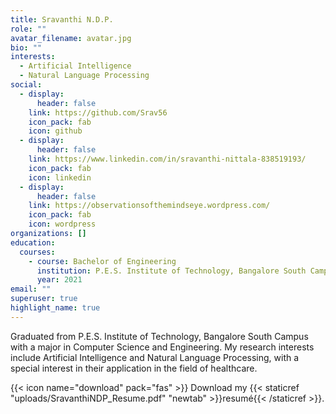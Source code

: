 ```yaml
---
title: Sravanthi N.D.P.
role: ""
avatar_filename: avatar.jpg
bio: ""
interests:
  - Artificial Intelligence
  - Natural Language Processing
social:
  - display:
      header: false
    link: https://github.com/Srav56
    icon_pack: fab
    icon: github
  - display:
      header: false
    link: https://www.linkedin.com/in/sravanthi-nittala-838519193/
    icon_pack: fab
    icon: linkedin
  - display:
      header: false
    link: https://observationsofthemindseye.wordpress.com/
    icon_pack: fab
    icon: wordpress
organizations: []
education:
  courses:
    - course: Bachelor of Engineering
      institution: P.E.S. Institute of Technology, Bangalore South Campus
      year: 2021
email: ""
superuser: true
highlight_name: true
---
```

<!--StartFragment-->

Graduated from P.E.S. Institute of Technology, Bangalore South Campus with a major in Computer Science and Engineering. My research interests include Artificial Intelligence and Natural Language Processing, with a special interest in their application in the field of healthcare.

<!--EndFragment-->

{{< icon name="download" pack="fas" >}} Download my {{< staticref "uploads/SravanthiNDP_Resume.pdf" "newtab" >}}resumé{{< /staticref >}}.